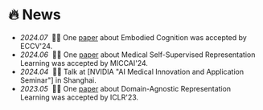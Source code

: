 # 🔥 News
- *2024.07* &nbsp;🎉🎉 One [paper](https://arxiv.org/pdf/2404.09857) about Embodied Cognition was accepted by ECCV'24.
- *2024.06* &nbsp;🎉🎉 One [paper](https://arxiv.org/pdf/2406.00947) about Medical Self-Supervised Representation Learning  was accepted by MICCAI'24.
- *2024.04* &nbsp;🎉🎉 Talk at [NVIDIA "AI Medical Innovation and Application Seminar"] in Shanghai.
- *2023.05* &nbsp;🎉🎉 One [paper](https://openreview.net/forum?id=-HHJZlRpGb) about Domain-Agnostic Representation Learning was accepted by ICLR'23.
